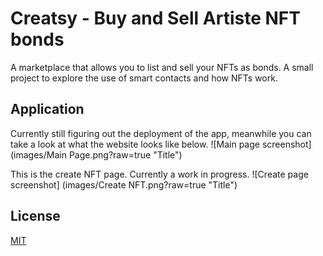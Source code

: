 # Creatsy - Buy and Sell Artiste NFT bonds

A marketplace that allows you to list and sell your NFTs as bonds. A small project to explore the use of smart contacts and how NFTs work.

## Application
Currently still figuring out the deployment of the app, meanwhile you can take a look at what the website looks like below.
![Main page screenshot] (images/Main Page.png?raw=true "Title")

This is the create NFT page. Currently a work in progress.
![Create page screenshot] (images/Create NFT.png?raw=true "Title")

## License
[MIT](https://choosealicense.com/licenses/mit/)
